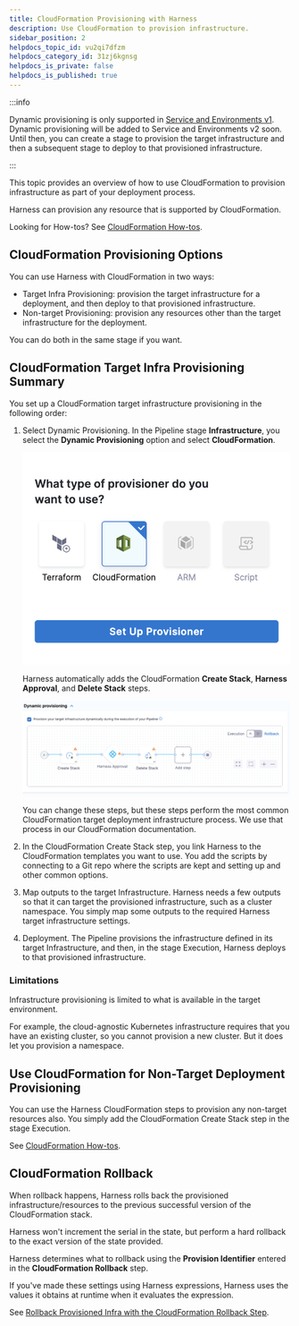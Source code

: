 ```yaml
---
title: CloudFormation Provisioning with Harness
description: Use CloudFormation to provision infrastructure.
sidebar_position: 2
helpdocs_topic_id: vu2qi7dfzm
helpdocs_category_id: 31zj6kgnsg
helpdocs_is_private: false
helpdocs_is_published: true
---
```


:::info

Dynamic provisioning is only supported in [Service and Environments v1](../../get-started/upgrading/upgrade-cd-v2). Dynamic provisioning will be added to Service and Environments v2 soon. Until then, you can create a stage to provision the target infrastructure and then a subsequent stage to deploy to that provisioned infrastructure.

:::

This topic provides an overview of how to use CloudFormation to provision infrastructure as part of your deployment process.

Harness can provision any resource that is supported by CloudFormation.

Looking for How-tos? See [CloudFormation How-tos](cloud-formation-how-tos.md).

## CloudFormation Provisioning Options

You can use Harness with CloudFormation in two ways:

* Target Infra Provisioning: provision the target infrastructure for a deployment, and then deploy to that provisioned infrastructure.
* Non-target Provisioning: provision any resources other than the target infrastructure for the deployment.

You can do both in the same stage if you want.

## CloudFormation Target Infra Provisioning Summary

You set up a CloudFormation target infrastructure provisioning in the following order:

1. Select Dynamic Provisioning. In the Pipeline stage **Infrastructure**, you select the **Dynamic Provisioning** option and select **CloudFormation**.

   ![](./static/cloud-formation-provisioning-with-harness-04.png)
   
   Harness automatically adds the CloudFormation **Create Stack**, **Harness Approval**, and **Delete Stack** steps.
   
   ![](./static/cloud-formation-provisioning-with-harness-05.png)
   
   You can change these steps, but these steps perform the most common CloudFormation target deployment infrastructure process. We use that process in our CloudFormation documentation.
2. In the CloudFormation Create Stack step, you link Harness to the CloudFormation templates you want to use. You add the scripts by connecting to a Git repo where the scripts are kept and setting up and other common options.
3. Map outputs to the target Infrastructure. Harness needs a few outputs so that it can target the provisioned infrastructure, such as a cluster namespace. You simply map some outputs to the required Harness target infrastructure settings.
4. Deployment. The Pipeline provisions the infrastructure defined in its target Infrastructure, and then, in the stage Execution, Harness deploys to that provisioned infrastructure.

### Limitations

Infrastructure provisioning is limited to what is available in the target environment.

For example, the cloud-agnostic Kubernetes infrastructure requires that you have an existing cluster, so you cannot provision a new cluster. But it does let you provision a namespace.

## Use CloudFormation for Non-Target Deployment Provisioning

You can use the Harness CloudFormation steps to provision any non-target resources also. You simply add the CloudFormation Create Stack step in the stage Execution.

See [CloudFormation How-tos](cloud-formation-how-tos.md).

## CloudFormation Rollback

When rollback happens, Harness rolls back the provisioned infrastructure/resources to the previous successful version of the CloudFormation stack.

Harness won't increment the serial in the state, but perform a hard rollback to the exact version of the state provided.

Harness determines what to rollback using the **Provision Identifier** entered in the **CloudFormation Rollback** step.

If you've made these settings using Harness expressions, Harness uses the values it obtains at runtime when it evaluates the expression.

See [Rollback Provisioned Infra with the CloudFormation Rollback Step](rollback-provisioned-infra-with-the-cloud-formation-rollback-step.md).

